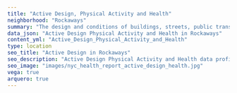 ```yaml
---
title: "Active Design, Physical Activity and Health"
neighborhood: "Rockaways"
summary: "The design and conditions of buildings, streets, public transportation and parks influence physical activity, use of active transportation and other healthy behavior. A neighborhood's features can also impact the safety of its residents."
data_json: "Active Design Physical Activity and Health in Rockaways"
content_yml: "Active_Design_Physical_Activity_and_Health"
type: location
seo_title: "Active Design in Rockaways"
seo_description: "Active Design Physical Activity and Health data profile for the Rockaways neighborhood of NYC."
seo_image: "images/nyc_health_report_active_design_health.jpg"
vega: true
arquero: true
---
```

